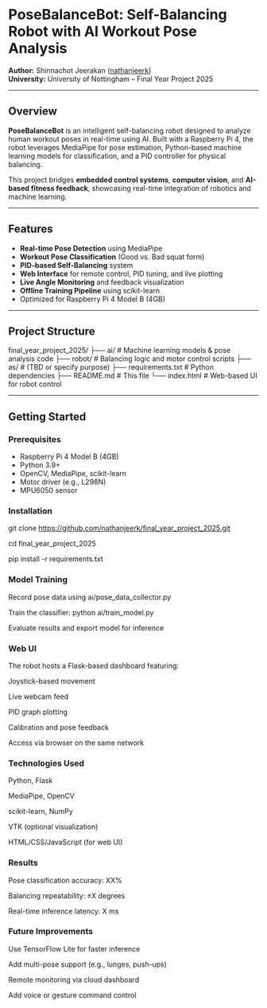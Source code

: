 # PoseBalanceBot: Self-Balancing Robot with AI Workout Pose Analysis

**Author:** Shinnachot Jeerakan ([nathanjeerk](https://github.com/nathanjeerk))  
**University:** University of Nottingham – Final Year Project 2025

---

## Overview

**PoseBalanceBot** is an intelligent self-balancing robot designed to analyze human workout poses in real-time using AI. Built with a Raspberry Pi 4, the robot leverages MediaPipe for pose estimation, Python-based machine learning models for classification, and a PID controller for physical balancing.

This project bridges **embedded control systems**, **computer vision**, and **AI-based fitness feedback**, showcasing real-time integration of robotics and machine learning.

---

## Features

- **Real-time Pose Detection** using MediaPipe
- **Workout Pose Classification** (Good vs. Bad squat form)
- **PID-based Self-Balancing** system
- **Web Interface** for remote control, PID tuning, and live plotting
- **Live Angle Monitoring** and feedback visualization
- **Offline Training Pipeline** using scikit-learn
- Optimized for Raspberry Pi 4 Model B (4GB)

---

## Project Structure
final_year_project_2025/
├── ai/ # Machine learning models & pose analysis code
├── robot/ # Balancing logic and motor control scripts
├── as/ # (TBD or specify purpose)
├── requirements.txt # Python dependencies
├── README.md # This file
└── index.html # Web-based UI for robot control

---

## Getting Started

### Prerequisites

- Raspberry Pi 4 Model B (4GB)
- Python 3.9+
- OpenCV, MediaPipe, scikit-learn
- Motor driver (e.g., L298N)
- MPU6050 sensor

### Installation

git clone https://github.com/nathanjeerk/final_year_project_2025.git

cd final_year_project_2025

pip install -r requirements.txt

### Model Training

Record pose data using ai/pose_data_collector.py

Train the classifier: python ai/train_model.py

Evaluate results and export model for inference

### Web UI
The robot hosts a Flask-based dashboard featuring:

Joystick-based movement

Live webcam feed

PID graph plotting

Calibration and pose feedback

Access via browser on the same network

### Technologies Used
Python, Flask

MediaPipe, OpenCV

scikit-learn, NumPy

VTK (optional visualization)

HTML/CSS/JavaScript (for web UI)

### Results

Pose classification accuracy: XX%

Balancing repeatability: ±X degrees

Real-time inference latency: X ms

### Future Improvements
Use TensorFlow Lite for faster inference

Add multi-pose support (e.g., lunges, push-ups)

Remote monitoring via cloud dashboard

Add voice or gesture command control
